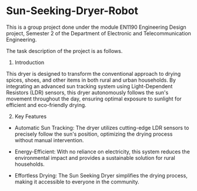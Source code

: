 # Sun-Seeking-Dryer-Robot

This is a group project done under the module EN1190 Engineering Design project, Semester 2 of the Department of Electronic and Telecommunication Engineering.

The task description of the project is as follows.

1. Introduction
   
This dryer is designed to transform the conventional approach to drying spices, shoes, and other items in both rural and urban households. By integrating an advanced sun tracking system using Light-Dependent Resistors (LDR) sensors, this dryer autonomously follows the sun's movement throughout the day, ensuring optimal exposure to sunlight for efficient and eco-friendly drying.

2. Key Features
- Automatic Sun Tracking: The dryer utilizes cutting-edge LDR sensors to precisely follow the sun's position, optimizing the drying process without manual intervention.

- Energy-Efficient: With no reliance on electricity, this system reduces the environmental impact and provides a sustainable solution for rural households.

- Effortless Drying: The Sun Seeking Dryer simplifies the drying process, making it accessible to everyone in the community.

